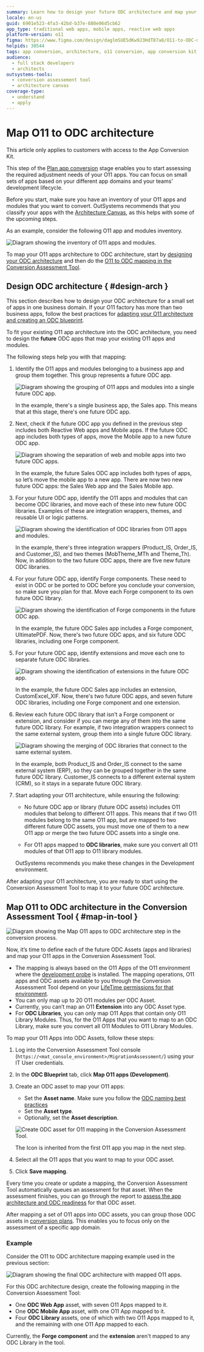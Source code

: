 ```yaml
---
summary: Learn how to design your future ODC architecture and map your O11 apps to ODC assets using the Conversion Assessment Tool.
locale: en-us
guid: 6901e523-4fa3-42bd-b37e-880e06d5cb62
app_type: traditional web apps, mobile apps, reactive web apps
platform-version: o11
figma: https://www.figma.com/design/daglmSUESdKw9J3HdT87a8/O11-to-ODC-migration?node-id=2047-1571
helpids: 30544
tags: app conversion, architecture, o11 conversion, app conversion kit, business apps
audience:
  - full stack developers
  - architects
outsystems-tools:
  - conversion assessement tool
  - architecture canvas
coverage-type:
  - understand
  - apply
---
```


# Map O11 to ODC architecture

<div class="info" markdown="1">

This article only applies to customers with access to the App Conversion Kit.

</div>

This step of the [Plan app conversion](plan-intro.md) stage enables you to start assessing the required adjustment needs of your O11 apps. You can focus on small sets of apps based on your different app domains and your teams' development lifecycle.

Before you start, make sure you have an inventory of your O11 apps and modules that you want to convert. OutSystems recommends that you classify your apps with the [Architecture Canvas](https://success.outsystems.com/documentation/best_practices/architecture/designing_the_architecture_of_your_outsystems_applications/the_architecture_canvas/), as this helps with some of the upcoming steps.

As an example, consider the following O11 app and modules inventory.

![Diagram showing the inventory of O11 apps and modules.](images/map-apps-0-diag.png "O11 App and Modules Inventory")

To map your O11 apps architecture to ODC architecture, start by [designing your ODC architecture](#design-arch) and then do the [O11 to ODC mapping in the Conversion Assessment Tool](#map-in-tool).

## Design ODC architecture { #design-arch }

<div class="info" markdown="1">

This section describes how to design your ODC architecture for a small set of apps in one business domain. If your O11 factory has more than two business apps, follow the best practices for [adapting your O11 architecture and creating an ODC blueprint](plan-incremental.md).

</div>

To fit your existing O11 app architecture into the ODC architecture, you need to design the **future** ODC apps that map your existing O11 apps and modules.

The following steps help you with that mapping:

1. Identify the O11 apps and modules belonging to a business app and group them together. This group represents a future ODC app.

    ![Diagram showing the grouping of O11 apps and modules into a single future ODC app.](images/map-apps-1-diag.png "Grouping O11 Apps and Modules")

    In the example, there's a single business app, the Sales app. This means that at this stage, there's one future ODC app.

1. Next, check if the future ODC app you defined in the previous step includes both Reactive Web apps and Mobile apps. If the future ODC app includes both types of apps, move the Mobile app to a new future ODC app.

    ![Diagram showing the separation of web and mobile apps into two future ODC apps.](images/map-apps-2-diag.png "Separating Web and Mobile Apps")

    In the example, the future Sales ODC app includes both types of apps, so let’s move the mobile app to a new app. There are now two new future ODC apps: the Sales Web app and the Sales Mobile app.

1. For your future ODC app, identify the O11 apps and modules that can become ODC libraries, and move each of these into new future ODC libraries. Examples of these are integration wrappers, themes, and reusable UI or logic patterns.

    ![Diagram showing the identification of ODC libraries from O11 apps and modules.](images/map-apps-3-diag.png "Identifying ODC Libraries")

    In the example, there's three integration wrappers (Product_IS, Order_IS, and Customer_IS), and two themes (MobTheme_MTh and Theme_Th). Now, in addition to the two future ODC apps, there are five new future ODC libraries.

1. For your future ODC app, identify Forge components. These need to exist in ODC or be ported to ODC before you conclude your conversion, so make sure you plan for that. Move each Forge component to its own future ODC library.

    ![Diagram showing the identification of Forge components in the future ODC app.](images/map-apps-4-diag.png "Identifying Forge Components")

    In the example, the future ODC Sales app includes a Forge component, UltimatePDF. Now, there's two future ODC apps, and six future ODC libraries, including one Forge component.

1. For your future ODC app, identify extensions and move each one to separate future ODC libraries.

    ![Diagram showing the identification of extensions in the future ODC app.](images/map-apps-5-diag.png "Identifying Extensions")

    In the example, the future ODC Sales app includes an extension, CustomExcel_XIF. Now, there's two future ODC apps, and seven future ODC libraries, including one Forge component and one extension.

1. Review each future ODC library that isn't a Forge component or extension, and consider if you can merge any of them into the same future ODC library. For example, if two integration wrappers connect to the same external system, group them into a single future ODC library.

    ![Diagram showing the merging of ODC libraries that connect to the same external system.](images/map-apps-6-diag.png "Merging ODC Libraries")

    In the example, both Product_IS and Order_IS connect to the same external system (ERP), so they can be grouped together in the same future ODC library. Customer_IS connects to a different external system (CRM), so it stays in a separate future ODC library.

1. Start adapting your O11 architecture, while ensuring the following:

    * No future ODC app or library (future ODC assets) includes O11 modules that belong to different O11 apps. This means that if two O11 modules belong to the same O11 app, but are mapped to two different future ODC assets, you must move one of them to a new O11 app or merge the two future ODC assets into a single one.

    * For O11 apps mapped to **ODC libraries**, make sure you convert all O11 modules of that O11 app to O11 library modules.

    <div class="info" markdown="1">

    OutSystems recommends you make these changes in the Development environment.

    </div>

After adapting your O11 architecture, you are ready to start using the Conversion Assessment Tool to map it to your future ODC architecture.

## Map O11 to ODC architecture in the Conversion Assessment Tool { #map-in-tool }

![Diagram showing the Map O11 apps to ODC architecture step in the conversion process.](images/prep-map-o11-odc-arch-diag.png "Map O11 apps to ODC architecture")

Now, it’s time to define each of the future ODC Assets (apps and libraries) and map your O11 apps in the Conversion Assessment Tool.

<div class="info" markdown="1">

* The mapping is always based on the O11 Apps of the O11 environment where the [development probe](../setup-assessement-tool.md#probe) is installed. The mapping operations, O11 apps and ODC assets available to you through the Conversion Assessment Tool depend on your [LifeTime permissions for that environment](mat-permissions.md#map).
* You can only map up to 20 O11 modules per ODC Asset.
* Currently, you can’t map an O11 **Extension** into any ODC Asset type.
* For **ODC Libraries**, you can only map O11 Apps that contain only O11 Library Modules. Thus, for the O11 Apps that you want to map to an ODC Library, make sure you convert all O11 Modules to O11 Library Modules.

</div>

To map your O11 Apps into ODC Assets, follow these steps:

1. Log into the Conversion Assessment Tool console (`https://<mat_console_environment>/MigrationAssessment/`) using your IT User credentials.

1. In the **ODC Blueprint** tab, click **Map O11 apps (Development)**.

1. Create an ODC asset to map your O11 apps:
    * Set the **Asset name**. Make sure you follow the [ODC naming best practices](https://www.outsystems.com/tk/redirect?g=4f33c44e-316d-43b3-9929-221138d053be)
    * Set the **Asset type**.
    * Optionally, set the **Asset description**.

    ![Create ODC asset for O11 mapping in the Conversion Assessment Tool.](images/map-o11-to-odc-set-asset-at.png "Create ODC asset for O11 mapping")

    <div class="info" markdown="1">

    The Icon is inherited from the first O11 app you map in the next step.

    </div>

1. Select all the O11 apps that you want to map to your ODC asset.

1. Click **Save mapping**.

Every time you create or update a mapping, the Conversion Assessment Tool automatically queues an assessment for that asset. When the assessment finishes, you can go through the report to [assess the app architecture and ODC readiness](plan-assess-refactor.md) for that ODC asset.

After mapping a set of O11 apps into ODC assets, you can group those ODC assets in [conversion plans](plan-define-migration-plans.md). This enables you to focus only on the assessment of a specific app domain.

### Example

Consider the O11 to ODC architecture mapping example used in the previous section:

![Diagram showing the final ODC architecture with mapped O11 apps.](images/map-apps-7-diag.png "Example of final ODC Architecture")

For this ODC architecture design, create the following mapping in the Conversion Assessment Tool:

* One **ODC Web App** asset, with seven O11 Apps mapped to it.
* One **ODC Mobile App** asset, with one O11 App mapped to it.
* Four **ODC Library** assets, one of which with two O11 Apps mapped to it, and the remaining with one O11 App mapped to each.

<div class="info" markdown="1">

Currently, the **Forge component** and the **extension** aren't mapped to any ODC Library in the tool.

</div>
